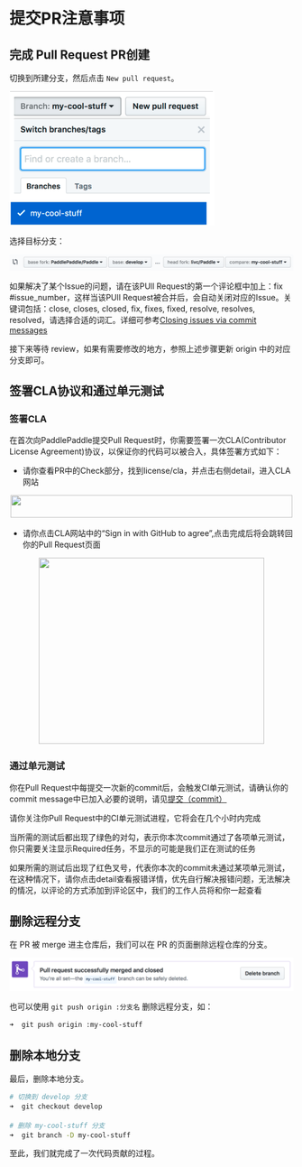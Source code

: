 # 提交PR注意事项

## 完成 Pull Request PR创建

切换到所建分支，然后点击 `New pull request`。

![new_pull_request](../../guides/10_contribution/img/new_pull_request.png)

选择目标分支：

![change_base](../../guides/10_contribution/img/change_base.png)

如果解决了某个Issue的问题，请在该PUll Request的第一个评论框中加上：fix #issue_number，这样当该PUll Request被合并后，会自动关闭对应的Issue。关键词包括：close, closes, closed, fix, fixes, fixed, resolve, resolves, resolved，请选择合适的词汇。详细可参考[Closing issues via commit messages](https://help.github.com/articles/closing-issues-via-commit-messages/)

接下来等待 review，如果有需要修改的地方，参照上述步骤更新 origin 中的对应分支即可。

## 签署CLA协议和通过单元测试

### 签署CLA

在首次向PaddlePaddle提交Pull Request时，你需要签署一次CLA(Contributor License Agreement)协议，以保证你的代码可以被合入，具体签署方式如下：

- 请你查看PR中的Check部分，找到license/cla，并点击右侧detail，进入CLA网站

<div align="center">

<img src="https://github.com/PaddlePaddle/FluidDoc/blob/release/1.1/doc/fluid/advanced_usage/development/contribute_to_paddle/img/cla_unsigned.png?raw=true"  height="40" width="500">

 </div>

- 请你点击CLA网站中的“Sign in with GitHub to agree”,点击完成后将会跳转回你的Pull Request页面

<div align="center">

<img src="https://github.com/PaddlePaddle/FluidDoc/blob/release/1.1/doc/fluid/advanced_usage/development/contribute_to_paddle/img/sign_cla.png?raw=true"  height="330" width="400">

 </div>


### 通过单元测试

你在Pull Request中每提交一次新的commit后，会触发CI单元测试，请确认你的commit message中已加入必要的说明，请见[提交（commit）](./local_dev_guide_cn.html#commit)

请你关注你Pull Request中的CI单元测试进程，它将会在几个小时内完成

当所需的测试后都出现了绿色的对勾，表示你本次commit通过了各项单元测试，你只需要关注显示Required任务，不显示的可能是我们正在测试的任务

如果所需的测试后出现了红色叉号，代表你本次的commit未通过某项单元测试，在这种情况下，请你点击detail查看报错详情，优先自行解决报错问题，无法解决的情况，以评论的方式添加到评论区中，我们的工作人员将和你一起查看


## 删除远程分支

在 PR 被 merge 进主仓库后，我们可以在 PR 的页面删除远程仓库的分支。

![delete_branch](../../guides/10_contribution/img/delete_branch.png)

也可以使用 `git push origin :分支名` 删除远程分支，如：

```bash
➜  git push origin :my-cool-stuff
```

## 删除本地分支

最后，删除本地分支。

```bash
# 切换到 develop 分支
➜  git checkout develop

# 删除 my-cool-stuff 分支
➜  git branch -D my-cool-stuff
```

至此，我们就完成了一次代码贡献的过程。
